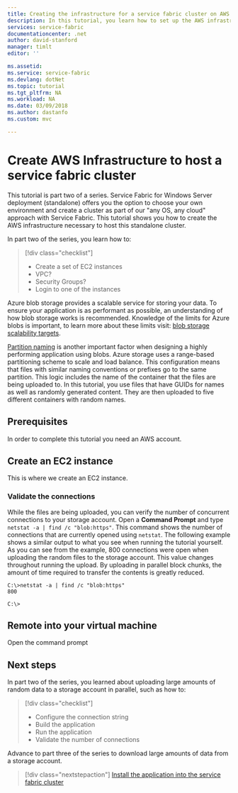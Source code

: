 ```yaml
---
title: Creating the infrastructure for a service fabric cluster on AWS - Azure Service Fabric | Microsoft Docs
description: In this tutorial, you learn how to set up the AWS infrastructure to run a service fabric cluster.
services: service-fabric
documentationcenter: .net
author: david-stanford
manager: timlt
editor: ''

ms.assetid: 
ms.service: service-fabric
ms.devlang: dotNet
ms.topic: tutorial
ms.tgt_pltfrm: NA
ms.workload: NA
ms.date: 03/09/2018
ms.author: dastanfo
ms.custom: mvc

---
```


# Create AWS Infrastructure to host a service fabric cluster

This tutorial is part two of a series.  Service Fabric for Windows Server deployment (standalone) offers you the option to choose your own environment and create a cluster as part of our "any OS, any cloud" approach with Service Fabric. This tutorial shows you how to create the AWS infrastructure necessary to host this standalone cluster.

In part two of the series, you learn how to:

> [!div class="checklist"]
> * Create a set of EC2 instances
> * VPC?
> * Security Groups?
> * Login to one of the instances

Azure blob storage provides a scalable service for storing your data. To ensure your application is as performant as possible, an understanding of how blob storage works is recommended. Knowledge of the limits for Azure blobs is important, to learn more about these limits visit: [blob storage scalability targets](../common/storage-scalability-targets.md?toc=%2fazure%2fstorage%2fblobs%2ftoc.json#azure-blob-storage-scale-targets).

[Partition naming](../common/storage-performance-checklist.md?toc=%2fazure%2fstorage%2fblobs%2ftoc.json#subheading47) is another important factor when designing a highly performing application using blobs. Azure storage uses a range-based partitioning scheme to scale and load balance. This configuration means that files with similar naming conventions or prefixes go to the same partition. This logic includes the name of the container that the files are being uploaded to. In this tutorial, you use files that have GUIDs for names as well as randomly generated content. They are then uploaded to five different containers with random names.

## Prerequisites

In order to complete this tutorial you need an AWS account.

## Create an EC2 instance

This is where we create an EC2 instance.

### Validate the connections

While the files are being uploaded, you can verify the number of concurrent connections to your storage account. Open a **Command Prompt** and type `netstat -a | find /c "blob:https"`. This command shows the number of connections that are currently opened using `netstat`. The following example shows a similar output to what you see when running the tutorial yourself. As you can see from the example, 800 connections were open when uploading the random files to the storage account. This value changes throughout running the upload. By uploading in parallel block chunks, the amount of time required to transfer the contents is greatly reduced.

```
C:\>netstat -a | find /c "blob:https"
800

C:\>
```

## Remote into your virtual machine

Open the command prompt

## Next steps

In part two of the series, you learned about uploading large amounts of random data to a storage account in parallel, such as how to:

> [!div class="checklist"]
> * Configure the connection string
> * Build the application
> * Run the application
> * Validate the number of connections

Advance to part three of the series to download large amounts of data from a storage account.

> [!div class="nextstepaction"]
> [Install the application into the service fabric cluster](standalone-tutorial-install-an-application.md)